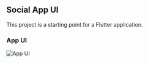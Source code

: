 ## Social App UI
This project is a starting point for a Flutter application.

### App UI
![App UI](assets/images/ui.png)

